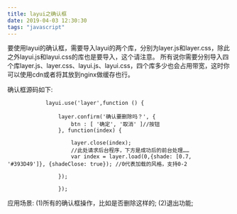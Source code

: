 ```yaml
---
title: layui之确认框
date: 2019-04-03 12:30:30
tags: "javascript"
---
```


要使用layui的确认框，需要导入layui的两个库，分别为layer.js和layer.css，除此之外layui.js和layui.css的库也是要导入，这个请注意。
所有说你需要分别导入四个库layer.js、layer.css、layui.js、layui.css，四个库多少也会占用带宽，这时你可以使用cdn或者将其放到nginx做缓存也行。
<!--more-->
确认框源码如下:
```
	        layui.use('layer',function () { 
	        	
	            layer.confirm('确认要删除吗？', {
	                btn : [ '确定', '取消' ]//按钮
	            }, function(index) {
	            	
	                layer.close(index);
	                //此处请求后台程序，下方是成功后的前台处理……
	                var index = layer.load(0,{shade: [0.7, '#393D49']}, {shadeClose: true}); //0代表加载的风格，支持0-2

	            });
	            
	            });

```

应用场景:
(1)所有的确认框操作，比如是否删除这样的;
(2)退出功能;